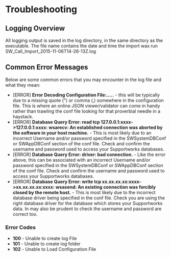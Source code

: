 # Troubleshooting

## Logging Overview

All logging output is saved in the log directory, in the same directory as the executable. The file name contains the date and time the import was run SW_Call_Import_2015-11-06T14-26-13Z.log

## Common Error Messages

Below are some common errors that you may encounter in the log file and what they mean:

- [ERROR] **Error Decoding Configuration File:.....** - this will be typically due to a missing quote (") or comma (,) somewhere in the configuration file. This is where an online JSON viewer/validator can come in handy rather than trawling the conf file looking for that proverbial needle in a haystack.
- [ERROR] **Database Query Error: read tcp 127.0.0.1:xxxx->127.0.0.1:xxxx: wsarecv: An established connection was aborted by the software in your host machine.** - This is most likely due to an incorrect Username and/or password specified in the SWSystemDBConf or SWAppDBConf section of the conf file. Check and confirm the username and password used to access your Supportworks databases.
- [ERROR] **Database Query Error: driver: bad connection.** - Like the error above, this can be associated with an incorrect Username and/or password specified in the SWSystemDBConf or SWAppDBConf section of the conf file. Check and confirm the username and password used to access your Supportworks databases.
- [ERROR] **Database Query Error: write tcp xx.xx.xx.xx:xxxx->xx.xx.xx.xx:xxxx: wsasend: An existing connection was forcibly closed by the remote host.** - This is most likely due to the incorrect database driver being specified in the conf file. Check you are using the right database driver for the database which stores your Supportworks data. In may also be prudent to check the username and password are correct too.

### **Error Codes**
- **100** - Unable to create log File
- **101** - Unable to create log folder
- **102** - Unable to Load Configuration File